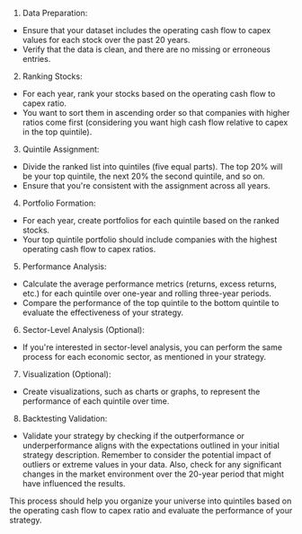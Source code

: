 1. Data Preparation:

- Ensure that your dataset includes the operating cash flow to capex values for each stock over the past 20 years.
- Verify that the data is clean, and there are no missing or erroneous entries.
2. Ranking Stocks:

- For each year, rank your stocks based on the operating cash flow to capex ratio.
- You want to sort them in ascending order so that companies with higher ratios come first (considering you want high cash flow relative to capex in the top quintile).
3. Quintile Assignment:

- Divide the ranked list into quintiles (five equal parts). The top 20% will be your top quintile, the next 20% the second quintile, and so on.
- Ensure that you're consistent with the assignment across all years.
4. Portfolio Formation:

- For each year, create portfolios for each quintile based on the ranked stocks.
- Your top quintile portfolio should include companies with the highest operating cash flow to capex ratios.
5. Performance Analysis:

- Calculate the average performance metrics (returns, excess returns, etc.) for each quintile over one-year and rolling three-year periods.
- Compare the performance of the top quintile to the bottom quintile to evaluate the effectiveness of your strategy.
6. Sector-Level Analysis (Optional):

- If you're interested in sector-level analysis, you can perform the same process for each economic sector, as mentioned in your strategy.
7. Visualization (Optional):

- Create visualizations, such as charts or graphs, to represent the performance of each quintile over time.
8. Backtesting Validation:

- Validate your strategy by checking if the outperformance or underperformance aligns with the expectations outlined in your initial strategy description.
Remember to consider the potential impact of outliers or extreme values in your data. Also, check for any significant changes in the market environment over the 20-year period that might have influenced the results.

This process should help you organize your universe into quintiles based on the operating cash flow to capex ratio and evaluate the performance of your strategy. 